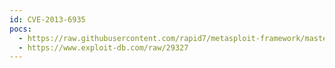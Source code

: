 ```yaml
---
id: CVE-2013-6935
pocs:
  - https://raw.githubusercontent.com/rapid7/metasploit-framework/master/modules/exploits/windows/fileformat/watermark_master.rb
  - https://www.exploit-db.com/raw/29327
---
```

